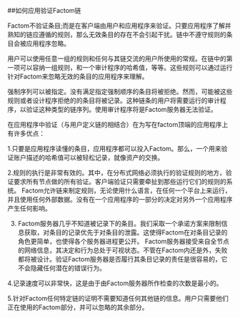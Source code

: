 ﻿##如何应用验证Factom链

Factom不验证条目;而是在客户端由用户和应用程序来验证。只要应用程序了解并熟知的链应遵循的规则，那么无效条目的存在不会引起干扰。链中不遵守规则的条目会被应用程序忽略。

用户可以使用任意一组的规则和任何与其链交流的用户所使用的常规。在链中的第一项可以容纳一组规则，和一个审计程序的哈希值，等等。这些规则可以通过运行针对Factom来忽略无效的条目的应用程序来理解。

强制序列可以被指定。没有满足指定强制顺序的条目将被拒绝。然而，可能被这些规则或者设计程序拒绝的的条目将被记录。这种链条的用户将需要运行的审计程序，以验证这种类型的链序列。使用审计程序将是Factom服务器无法验证。

在应用程序中验证（与用户定义链的相结合）在为写在factom顶端的应用程序上有许多优点：

1.只要是应用程序读懂的条目，应用程序都可以投入Factom。那么，一个用来验证账户描述的哈希值可以被轻松记录，就像资产的交换。

2.规则的执行是非常有效的。其中，在分布式网络必须执行的验证规则的地方，验证要求所有节点做的所有验证。客户端验证只需要牵扯到那些运行它们的规则的系统。 Factom允许链来制定规则，无论使用什么语言，在任何一个平台上来运行，并且使用任何外部数据。没有在一个应用程序的一部分的决定对另外一个应用程序产生任何影响。

3. Factom服务器几乎不知道被记录下的条目。我们采取一个承诺方案来限制信息获取，对条目的记录优先于对条目的泄露。这使得Factom在对条目记录的角色更简单，也使得各个服务器进程更公开。 Factom服务器接受来自全节点的网络信息，其决定和行为总处于可视状态。不管在Factom内还是外，失败都将被设计。验证Factom服务器是否履行其条目记录的责任是很容易的，它不会隐藏任何潜在的错误行为。

4.记录速度可以非常快，这是由于由Factom服务器所作检查的次数是最小的。

5.针对Factom任何特定链的证明不需要知道任何其他链的信息。用户只需要他们正在使用的Factom部分，并可以忽略的其余部分。